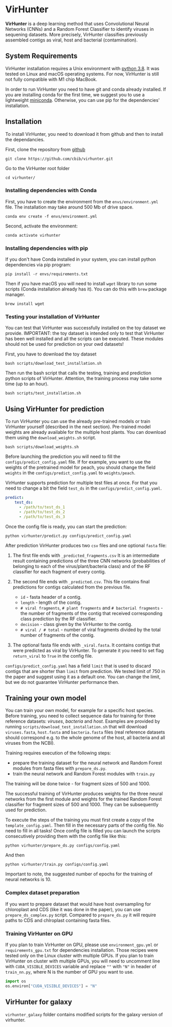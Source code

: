 # VirHunter

**VirHunter** is a deep learning method that uses Convolutional Neural Networks (CNNs) and a Random Forest Classifier to identify viruses in sequening datasets. More precisely, VirHunter classifies previously assembled contigs as viral, host and bacterial (contamination). 

## System Requirements
VirHunter installation requires a Unix environment with [python 3.8](http://www.python.org/). 
It was tested on Linux and macOS operating systems. 
For now, VirHunter is still not fully compatible with M1 chip MacBook.

In order to run VirHunter you need to have git and conda already installed. 
If you are installing conda for the first time, we suggest you to use 
a lightweight [miniconda](https://docs.conda.io/en/latest/miniconda.html).
Otherwise, you can use pip for the dependencies' installation.
         
## Installation 

To install VirHunter, you need to download it from github and then to install the dependancies.

First, clone the repository from [github](https://github.com/cbib/virhunter)

```shell
git clone https://github.com/cbib/virhunter.git
```

Go to the VirHunter root folder

```shell
cd virhunter/
```


### Installing dependencies with Conda

First, you have to create the environment from the `envs/environment.yml` file. 
The installation may take around 500 Mb of drive space. 

```shell
conda env create -f envs/environment.yml
```

Second, activate the environment:

```shell
conda activate virhunter
```

### Installing dependencies with pip

If you don't have Conda installed in your system, you can install python dependencies via pip program:

```shell
pip install -r envs/requirements.txt
```

Then if you have macOS you will need to install `wget` library to run some scripts (Conda installation already has it). You can do this with `brew` package manager.

```shell
brew install wget
```

### Testing your installation of VirHunter

You can test that VirHunter was successfully installed on the toy dataset we provide. 
IMPORTANT: the toy dataset is intended only to test that VirHunter has been well installed and all the scripts can be executed. 
These modules should not be used for prediction on your owd datasets!

First, you have to download the toy dataset
```shell
bash scripts/download_test_installation.sh
```
Then run the bash script that calls the testing, training and prediction python scripts of VirHunter.
Attention, the training process may take some time (up to an hour).
```shell
bash scripts/test_installation.sh
```

## Using VirHunter for prediction

To run VirHunter you can use the already pre-trained models or train VirHunter yourself (described in the next section).
Pre-trained model weights are already available for the multiple host plants. 
You can download them using the `download_weights.sh` script.

```shell
bash scripts/download_weights.sh 
```

Before launching the prediction you will need to fill the `configs/predict_config.yaml` file. 
If for example, you want to use the weights of the pretrained model for peach, 
you should change the field `weights` in the `configs/predict_config.yaml` to `weights/peach`.

VirHunter supports prediction for multiple test files at once. 
For that you need to change a bit the field `test_ds` in the
`configs/predict_config.yaml`. 

```yaml
predict:
    test_ds:
      - /path/to/test_ds_1
      - /path/to/test_ds_2
      - /path/to/test_ds_3  
```

Once the config file is ready, you can start the prediction:

```shell
python virhunter/predict.py configs/predict_config.yaml
```

After prediction VirHunter produces two `csv` files and one optional `fasta` file:

1. The first file ends with `_predicted_fragments.csv`
It is an intermediate result containing predictions of the three CNN networks (probabilities of belonging to each of the virus/plant/bacteria class) and of the RF classifier for each fragment of every contig.

2. The second file ends with `_predicted.csv`. 
This file contains final predictions for contigs calculated from the previous file. 
   - `id` - fasta header of a contig.
   - `length` - length of the contig.
   - `# viral fragments`, `# plant fragments` and `# bacterial fragments` - the number of fragments of the contig that received corresponding class prediction by the RF classifier.
   - `decision` - class given by the VirHunter to the contig.
   - `# viral / # total` - number of viral fragments divided by the total number of fragments of the contig.

3. The optional fasta file ends with `_viral.fasta`. It contains contigs that were predicted as viral by VirHunter.
To generate it you need to set flag `return_viral` to `True` in the config file.

`configs/predict_config.yaml` has a field `limit` that is used to discard contigs that are shorter than `limit` from prediction. 
We tested limit of 750 in the paper and suggest using it as a default one. You can change the limit, but we do not guarantee VirHunter performance then.


## Training your own model

You can train your own model, for example for a specific host species. Before training, you need to collect sequence 
data for training for three reference datasets: _viruses_, _bacteria_ and _host_. 
Examples are provided by running `scripts/download_test_installation.sh` that will download `viruses.fasta`, 
`host.fasta` and `bacteria.fasta` files (real reference datasets should correspond 
e.g. to the whole genome of the host, all bacteria and all viruses from the NCBI).

Training requires execution of the following steps:
- prepare the training dataset for the neural network and Random Forest modules from fasta files with `prepare_ds.py`.
- train the neural network and Random Forest modules with `train.py`

The training will be done twice - for fragment sizes of 500 and 1000.

The successful training of VirHunter produces weights for the three neural networks from the first module and weights for the 
trained Random Forest classifier for fragment sizes of 500 and 1000. They can be subsequently used for prediction.

To execute the steps of the training you must first create a copy of the `template_config.yaml`. 
Then fill in the necessary parts of the config file. No need to fill in all tasks! 
Once config file is filled you can launch the scripts consecutively providing them with the config file like this:
```shell
python virhunter/prepare_ds.py configs/config.yaml
```
And then
```shell
python virhunter/train.py configs/config.yaml
```
Important to note, the suggested number of epochs for the training of neural networks is 10.

### Complex dataset preparation
If you want to prepare dataset that would have host oversampling for chloroplast and CDS (like it was done in the paper), 
you can use `prepare_ds_complex.py` script. Compared to `prepare_ds.py` it will require paths to CDS and chlroplast containing fasta files.

### Training VirHunter on GPU

If you plan to train VirHunter on GPU, please use `environment_gpu.yml` or `requirements_gpu.txt` for dependencies installation.
Those recipes were tested only on the Linux cluster with multiple GPUs.
If you plan to train VirHunter on cluster with multiple GPUs, you will need to uncomment line with
`CUDA_VISIBLE_DEVICES` variable and replace `""` with `"N"` in header of `train_nn.py`, where N is the number of GPU you want to use.

```python
import os
os.environ["CUDA_VISIBLE_DEVICES"] = "N"
```

## VirHunter for galaxy
`virhunter_galaxy` folder contains modified scripts for the galaxy version of virhunter.
